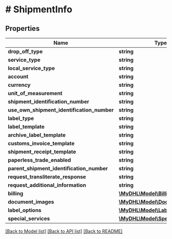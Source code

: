 # # ShipmentInfo

## Properties

Name | Type | Description | Notes
------------ | ------------- | ------------- | -------------
**drop_off_type** | **string** |  |
**service_type** | **string** |  |
**local_service_type** | **string** |  | [optional]
**account** | **string** |  | [optional]
**currency** | **string** |  |
**unit_of_measurement** | **string** |  |
**shipment_identification_number** | **string** |  | [optional]
**use_own_shipment_identification_number** | **string** |  | [optional]
**label_type** | **string** |  | [optional]
**label_template** | **string** |  | [optional]
**archive_label_template** | **string** |  | [optional]
**customs_invoice_template** | **string** |  | [optional]
**shipment_receipt_template** | **string** |  | [optional]
**paperless_trade_enabled** | **string** |  | [optional]
**parent_shipment_identification_number** | **string** |  | [optional]
**request_transliterate_response** | **string** |  | [optional]
**request_additional_information** | **string** |  | [optional]
**billing** | [**\MyDHL\Model\Billing**](Billing.md) |  | [optional]
**document_images** | [**\MyDHL\Model\DocumentImages**](DocumentImages.md) |  | [optional]
**label_options** | [**\MyDHL\Model\LabelOptions**](LabelOptions.md) |  | [optional]
**special_services** | [**\MyDHL\Model\SpecialServices**](SpecialServices.md) |  | [optional]

[[Back to Model list]](../../README.md#models) [[Back to API list]](../../README.md#endpoints) [[Back to README]](../../README.md)

